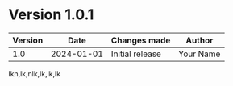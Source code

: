# Version 1.0.1

| Version   | Date       | Changes made  | Author            |
|-----------|------------|---------------|--------------------|
| 1.0      | 2024-01-01 | Initial release | Your Name         |






lkn,lk,nlk,lk,lk,lk

